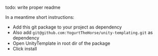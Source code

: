 todo: write proper readme

In a meantime short instructions:
- Add this git package to your project as dependency
- Also add `git@github.com:YogurtTheHorse/unity-templating.git` as dependency
- Open UnityTemplate in root dir of the package
- Click install
